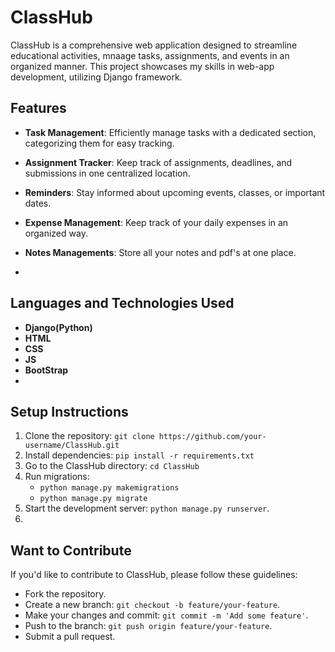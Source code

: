 # ClassHub

ClassHub is a comprehensive web application designed to streamline educational activities, mnaage tasks, assignments, and events in an organized manner. This project showcases my skills in web-app development, utilizing Django framework.


## Features

- **Task Management**: Efficiently manage tasks with a dedicated section, categorizing them for easy tracking.

- **Assignment Tracker**: Keep track of assignments, deadlines, and submissions in one centralized location.

- **Reminders**: Stay informed about upcoming events, classes, or important dates.

- **Expense Management**: Keep track of your daily expenses in an organized way.

- **Notes Managements**: Store all your notes and pdf's at one place.
- 

## Languages and Technologies Used

- **Django(Python)**
- **HTML**
- **CSS**
- **JS**
- **BootStrap**
- 

## Setup Instructions

1. Clone the repository: `git clone https://github.com/your-username/ClassHub.git`
2. Install dependencies: `pip install -r requirements.txt`
3. Go to the ClassHub directory: `cd ClassHub`
4. Run migrations: 
    - `python manage.py makemigrations`
    - `python manage.py migrate`
5. Start the development server: `python manage.py runserver`.
6. 

## Want to Contribute 

If you'd like to contribute to ClassHub, please follow these guidelines:
- Fork the repository.
- Create a new branch: `git checkout -b feature/your-feature`.
- Make your changes and commit: `git commit -m 'Add some feature'`.
- Push to the branch: `git push origin feature/your-feature`.
- Submit a pull request.

